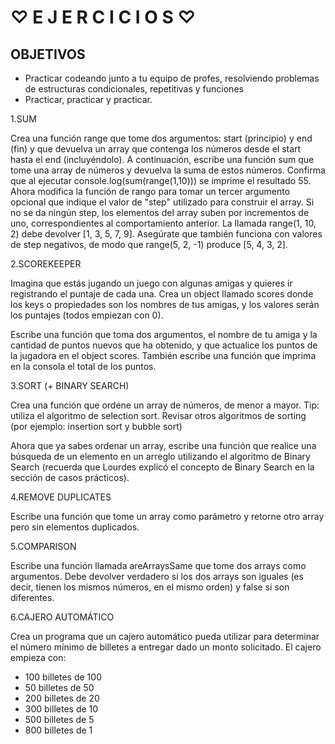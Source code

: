 # ♡ E J E R C I C I O S ♡

 ## OBJETIVOS
* Practicar codeando junto a tu equipo de profes, resolviendo problemas de estructuras condicionales, repetitivas y funciones
* Practicar, practicar y practicar.

 1.SUM

 Crea una función range que tome dos argumentos: start (principio) y end (fin) y que devuelva un array que contenga los números desde el start hasta el end (incluyéndolo). A continuación, escribe una función sum que tome una array de números y devuelva la suma de estos números. Confirma que al ejecutar console.log(sum(range(1,10))) se imprime el resultado 55. Ahora modifica la función de rango para tomar un tercer argumento opcional que indique el valor de "step" utilizado para construir el array. Si no se da ningún step, los elementos del array suben por incrementos de uno, correspondientes al comportamiento anterior. La llamada range(1, 10, 2) debe devolver [1, 3, 5, 7, 9]. Asegúrate que también funciona con valores de step negativos, de modo que range(5, 2, -1) produce [5, 4, 3, 2].

 2.SCOREKEEPER

 Imagina que estás jugando un juego con algunas amigas y quieres ir registrando el puntaje de cada una. Crea un object llamado scores donde los keys o propiedades son los nombres de tus amigas, y los valores serán los puntajes (todos empiezan con 0).

 Escribe una función que toma dos argumentos, el nombre de tu amiga y la cantidad de puntos nuevos que ha obtenido, y que actualice los puntos de la jugadora en el object scores. También escribe una función que imprima en la consola el total de los puntos.

 3.SORT (+ BINARY SEARCH)

 Crea una función que ordene un array de números, de menor a mayor. Tip: utiliza el algoritmo de selection sort. Revisar otros algoritmos de sorting (por ejemplo: insertion sort y bubble sort)

 Ahora que ya sabes ordenar un array, escribe una función que realice una búsqueda de un elemento en un arreglo utilizando el algoritmo de Binary Search (recuerda que Lourdes explicó el concepto de Binary Search en la sección de casos prácticos).

 4.REMOVE DUPLICATES

 Escribe una función que tome un array como parámetro y retorne otro array pero sin elementos duplicados.

 5.COMPARISON

 Escribe una función llamada areArraysSame que tome dos arrays como argumentos. Debe devolver verdadero si los dos arrays son iguales (es decir, tienen los mismos números, en el mismo orden) y false si son diferentes.

 6.CAJERO AUTOMÁTICO

 Crea un programa que un cajero automático pueda utilizar para determinar el número mínimo de billetes a entregar dado un monto solicitado. El cajero empieza con:

 * 100 billetes de 100
 * 50 billetes de 50
 * 200 billetes de 20
 * 300 billetes de 10
 * 500 billetes de 5
 * 800 billetes de 1
